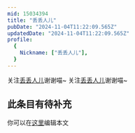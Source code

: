```yaml
---
mid: 15034394
title: "丢丢人儿"
pubDate: "2024-11-04T11:22:09.565Z"
updatedDate: "2024-11-04T11:22:09.565Z"
profile:
  {
    Nickname: ["丢丢人儿"],
  }
---
```


关注[丢丢人儿](https://space.bilibili.com/15034394)谢谢喵~ 关注[丢丢人儿](https://space.bilibili.com/15034394)谢谢喵~

## 此条目有待补充
你可以在[这里](https://github.com/Yuhanawa/VTuber.ICU-Content/edit/master/v/丢丢人儿/index.md)编辑本文

